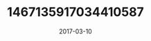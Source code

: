 ---
title: "1467135917034410587"
image: "2017-03-10 14.24.12 1467135917034410587_46248401"
date: "2017-03-10"
type: "photo"
---